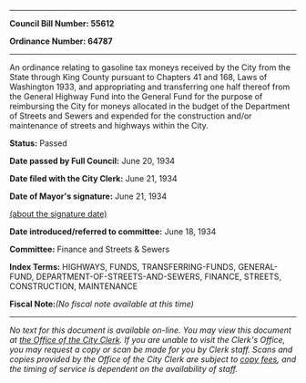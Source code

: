 

********

**Council Bill Number: 55612**
   
**Ordinance Number: 64787**
********

 An ordinance relating to gasoline tax moneys received by the City from the State through King County pursuant to Chapters 41 and 168, Laws of Washington 1933, and appropriating and transferring one half thereof from the General Highway Fund into the General Fund for the purpose of reimbursing the City for moneys allocated in the budget of the Department of Streets and Sewers and expended for the construction and/or maintenance of streets and highways within the City.

**Status:** Passed
   
**Date passed by Full Council:** June 20, 1934
   
**Date filed with the City Clerk:** June 21, 1934
   
**Date of Mayor's signature:** June 21, 1934
   
[(about the signature date)](/~public/approvaldate.htm)
   
   
   
**Date introduced/referred to committee:** June 18, 1934
   
**Committee:** Finance and Streets & Sewers
   
   
**Index Terms:** HIGHWAYS, FUNDS, TRANSFERRING-FUNDS, GENERAL-FUND, DEPARTMENT-OF-STREETS-AND-SEWERS, FINANCE, STREETS, CONSTRUCTION, MAINTENANCE

**Fiscal Note:**_(No fiscal note available at this time)_
********

_No text for this document is available on-line. You may view this document at [the Office of the City Clerk](http://www.seattle.gov/leg/clerk/contactUs.htm). If you are unable to visit the Clerk's Office, you may request a copy or scan be made for you by Clerk staff. Scans and copies provided by the Office of the City Clerk are subject to [copy fees](http://clerk.seattle.gov/~public/clerkfees.htm), and the timing of service is dependent on the availability of staff._

